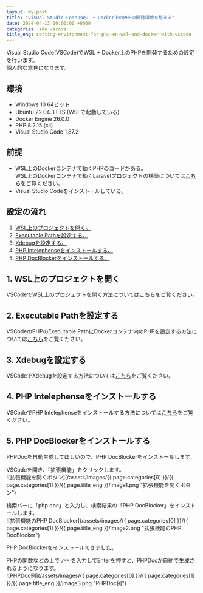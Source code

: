 ```yaml
---
layout: my-post
title: "Visual Studio CodeでWSL + Docker上のPHPの開発環境を整える"
date: 2024-04-13 00:00:00 +0000
categories: ide vscode
title_eng: setting-environment-for-php-on-wsl-and-docker-with-vscode
---
```


Visual Studio Code(VSCode)でWSL + Docker上のPHPを開発するための設定を行います。  
個人的な意見になります。
<!--more-->

## 環境
- Windows 10 64ビット
- Ubuntu 22.04.3 LTS (WSLで起動している)
- Docker Engine 26.0.0
- PHP 8.2.15 (cli)
- Visual Studio Code 1.87.2

## 前提
- WSL上のDockerコンテナで動くPHPのコードがある。  
WSL上のDockerコンテナで動くLaravelプロジェクトの構築については[こちら](/web-application-framework/laravel/running-laravel-project-on-nginx)をご覧ください。
- Visual Studio Codeをインストールしている。

## 設定の流れ
1. [WSL上のプロジェクトを開く。](#1-wsl上のプロジェクトを開く)
2. [Executable Pathを設定する。](#2-executable-pathを設定する)
3. [Xdebugを設定する。](#3-xdebugを設定する)
4. [PHP Intelephenseをインストールする。](#4-php-intelephenseをインストールする)
5. [PHP DocBlockerをインストールする。](#5-php-docblockerをインストールする)

## 1. WSL上のプロジェクトを開く
VSCodeでWSL上のプロジェクトを開く方法については[こちら](/ide/vscode/connecting-to-wsl-with-vscode)をご覧ください。

## 2. Executable Pathを設定する
VSCodeのPHPのExecutable PathにDockerコンテナ内のPHPを設定する方法については[こちら](/ide/vscode/setting-php-on-docker-to-executable-path-of-vscode)をご覧ください。

## 3. Xdebugを設定する
VSCodeでXdebugを設定する方法については[こちら](/ide/vscode/xdebug-php-with-vscode-on-wsl-and-docker)をご覧ください。

## 4. PHP Intelephenseをインストールする
VSCodeでPHP Intelephenseをインストールする方法については[こちら](/ide/vscode/installing-php-intelephense-on-vscode)をご覧ください。

## 5. PHP DocBlockerをインストールする
PHPDocを自動生成してほしいので、PHP DocBlockerをインストールします。  

VSCodeを開き、「拡張機能」をクリックします。  
![拡張機能を開くボタン](/assets/images/{{ page.categories[0] }}/{{ page.categories[1] }}/{{ page.title_eng }}/image1.png "拡張機能を開くボタン")

検索バーに「php doc」と入力し、検索結果の「PHP DocBlocker」をインストールします。  
![拡張機能のPHP DocBlocker](/assets/images/{{ page.categories[0] }}/{{ page.categories[1] }}/{{ page.title_eng }}/image2.png "拡張機能のPHP DocBlocker")

PHP DocBlockerをインストールできました。  

PHPの関数などの上で `/**` を入力してEnterを押すと、PHPDocが自動で生成されるようになります。  
![PHPDoc例](/assets/images/{{ page.categories[0] }}/{{ page.categories[1] }}/{{ page.title_eng }}/image3.png "PHPDoc例")
